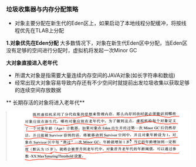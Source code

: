 ### 垃圾收集器与内存分配策略

* 对象主要分配在新生代的Eden区上，如果启动了本地线程分配缓冲，将按线程优先在TLAB上分配

**1.对象优先在Eden分配** 大多数情况下，对象在新生代Eden区中分配，当Eden区没有足够的空间进行分配时，虚拟机将发起一次Minor GC

**大对象直接进入老年代**

* 所谓大对象是指需要大量连续内存空间的JAVA对象\(如长字符串和数组\)
* 经常出现大对象容易导致内存还有不少空间时就提前出发垃圾收集以获取足够的连续空间存放数据

** 长期存活的对象将进入老年代**

![](/assets/201708022223.png)

